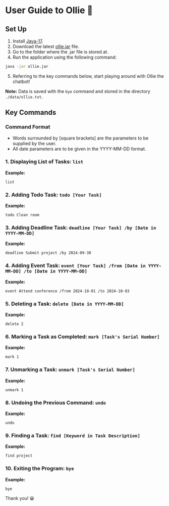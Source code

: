 # User Guide to Ollie :dog:

## Set Up
1. Install [Java-17](https://www.oracle.com/java/technologies/javase/jdk17-archive-downloads.html).
2. Download the latest [ollie.jar](https://github.com/NgZiXin/ip/raw/master/Ollie.jar) file.
3. Go to the folder where the .jar file is stored at.
4. Run the application using the following command:
```bash
java -jar ollie.jar
```
5. Referring to the key commands below, start playing around with Ollie the chatbot!

**Note:** Data is saved with the `bye` command and stored in the directory `./data/ollie.txt`.

## Key Commands

### Command Format
- Words surrounded by [square brackets] are the parameters to be supplied by the user.
- All date parameters are to be given in the YYYY-MM-DD format.

### 1. Displaying List of Tasks: `list` 
**Example:**
```
list
```

### 2. Adding Todo Task: `todo [Your Task]`
**Example:**  
```
todo Clean room
```

### 3. Adding Deadline Task: `deadline [Your Task] /by [Date in YYYY-MM-DD]`  
**Example:**  
```
deadline Submit project /by 2024-09-30
```

### 4. Adding Event Task: `event [Your Task] /from [Date in YYYY-MM-DD] /to [Date in YYYY-MM-DD]`
**Example:**
```
event Attend conference /from 2024-10-01 /to 2024-10-03
```

### 5. Deleting a Task: `delete [Date in YYYY-MM-DD]`
**Example:**
```
delete 2
```

### 6. Marking a Task as Completed: `mark [Task's Serial Number]`
**Example:**
```
mark 1
```

### 7. Unmarking a Task: `unmark [Task's Serial Number]`
**Example:**
```
unmark 1
```

### 8. Undoing the Previous Command: `undo`
**Example:**
```
undo
```

### 9. Finding a Task: `find [Keyword in Task Description]`
**Example:**  
```
find project
```

### 10. Exiting the Program: `bye`
**Example:**
```
bye
```

Thank you! :grinning: